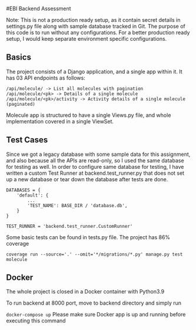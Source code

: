 #EBI Backend Assessment

Note: This is not a production ready setup, as it contain secret details in settings.py file along with sample database tracked in Git. The purpose of this code is to run without any configurations. For a better production ready setup, I would keep separate environment specific configurations.

## Basics
The project consists of a Django application, and a single app within it. It has 03 API endpoints as follows:

```
/api/molecule/ -> List all molecules with pagination
/api/molecule/<pk> -> Details of a single molecule
/api/molecule/<pk>/activity -> Activity details of a single molecule (paginated)
```

Molecule app is structured to have a single Views.py file, and whole implementation covered in a single ViewSet.

## Test Cases
Since we got a legacy database with some sample data for this assignment, and also because all the APIs are read-only, so I used the same database for testing as well. In order to configure same database for testing, I have written a custom Test Runner at backend.test_runner.py that does not set up a new database or tear down the database after tests are done.

```
DATABASES = {
    'default': {
        ...
        'TEST_NAME': BASE_DIR / 'database.db',
    }
}

TEST_RUNNER = 'backend.test_runner.CustomRunner'
```

Some basic tests can be found in tests.py file. The project has 86% coverage 

``coverage run --source='.' --omit='*/migrations/*.py' manage.py test molecule``

## Docker
The whole project is closed in a Docker container with Python3.9

To run backend at 8000 port, move to backend directory and simply run

```docker-compose up```
Please make sure Docker app is up and running before executing this command
